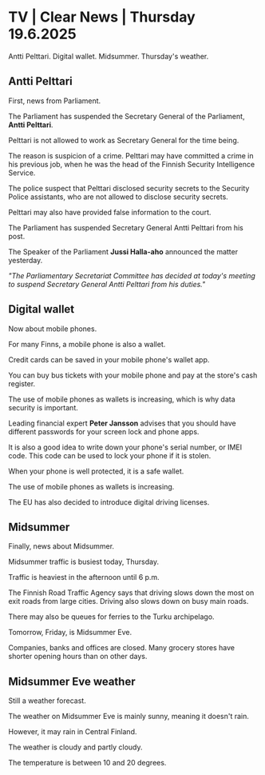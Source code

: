 # TV | Clear News | Thursday 19.6.2025

Antti Pelttari. Digital wallet. Midsummer. Thursday's weather.

## Antti Pelttari

First, news from Parliament.

The Parliament has suspended the Secretary General of the Parliament, **Antti Pelttari**.

Pelttari is not allowed to work as Secretary General for the time being.

The reason is suspicion of a crime. Pelttari may have committed a crime in his previous job, when he was the head of the Finnish Security Intelligence Service.

The police suspect that Pelttari disclosed security secrets to the Security Police assistants, who are not allowed to disclose security secrets.

Pelttari may also have provided false information to the court.

The Parliament has suspended Secretary General Antti Pelttari from his post.

The Speaker of the Parliament **Jussi Halla-aho** announced the matter yesterday.

*"The Parliamentary Secretariat Committee has decided at today's meeting to suspend Secretary General Antti Pelttari from his duties."*

## Digital wallet

Now about mobile phones.

For many Finns, a mobile phone is also a wallet.

Credit cards can be saved in your mobile phone's wallet app.

You can buy bus tickets with your mobile phone and pay at the store's cash register.

The use of mobile phones as wallets is increasing, which is why data security is important.

Leading financial expert **Peter Jansson** advises that you should have different passwords for your screen lock and phone apps.

It is also a good idea to write down your phone's serial number, or IMEI code. This code can be used to lock your phone if it is stolen.

When your phone is well protected, it is a safe wallet.

The use of mobile phones as wallets is increasing.

The EU has also decided to introduce digital driving licenses.

## Midsummer

Finally, news about Midsummer.

Midsummer traffic is busiest today, Thursday.

Traffic is heaviest in the afternoon until 6 p.m.

The Finnish Road Traffic Agency says that driving slows down the most on exit roads from large cities. Driving also slows down on busy main roads.

There may also be queues for ferries to the Turku archipelago.

Tomorrow, Friday, is Midsummer Eve.

Companies, banks and offices are closed. Many grocery stores have shorter opening hours than on other days.

## Midsummer Eve weather

Still a weather forecast.

The weather on Midsummer Eve is mainly sunny, meaning it doesn't rain.

However, it may rain in Central Finland.

The weather is cloudy and partly cloudy.

The temperature is between 10 and 20 degrees.
